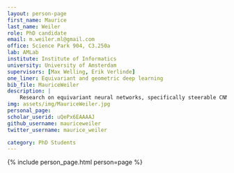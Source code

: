 ```yaml
---
layout: person-page
first_name: Maurice
last_name: Weiler
role: PhD candidate
email: m.weiler.ml@gmail.com
office: Science Park 904, C3.250a 
lab: AMLab
institute: Institute of Informatics
university: University of Amsterdam
supervisors: [Max Welling, Erik Verlinde]
one_liner: Equivariant and geometric deep learning
bib_file: MauriceWeiler
description: |
    Research on equivariant neural networks, specifically steerable CNNs and coordinate independent convolutions on Riemannian manifolds.
img: assets/img/MauriceWeiler.jpg
personal_page:
scholar_userid: uQePx6EAAAAJ
github_username: mauriceweiler
twitter_username: maurice_weiler

category: PhD Students 
---
```


{% include person_page.html person=page %}
